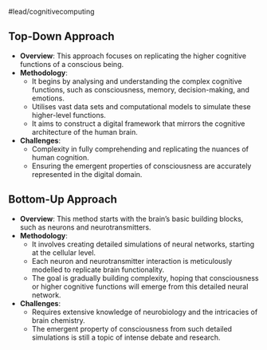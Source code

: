 #lead/cognitivecomputing

## Top-Down Approach

- **Overview**: This approach focuses on replicating the higher cognitive functions of a conscious being.
- **Methodology**:
  - It begins by analysing and understanding the complex cognitive functions, such as consciousness, memory, decision-making, and emotions.
  - Utilises vast data sets and computational models to simulate these higher-level functions.
  - It aims to construct a digital framework that mirrors the cognitive architecture of the human brain.
- **Challenges**:
  - Complexity in fully comprehending and replicating the nuances of human cognition.
  - Ensuring the emergent properties of consciousness are accurately represented in the digital domain.

## Bottom-Up Approach

- **Overview**: This method starts with the brain’s basic building blocks, such as neurons and neurotransmitters.
- **Methodology**:
  - It involves creating detailed simulations of neural networks, starting at the cellular level.
  - Each neuron and neurotransmitter interaction is meticulously modelled to replicate brain functionality.
  - The goal is gradually building complexity, hoping that consciousness or higher cognitive functions will emerge from this detailed neural network.
- **Challenges**:
  - Requires extensive knowledge of neurobiology and the intricacies of brain chemistry.
  - The emergent property of consciousness from such detailed simulations is still a topic of intense debate and research.
